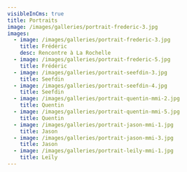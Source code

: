 ```yaml
---
visibleInCms: true
title: Portraits
image: /images/galleries/portrait-frederic-3.jpg
images:
  - image: /images/galleries/portrait-frederic-3.jpg
    title: Frédéric
    desc: Rencontre à La Rochelle
  - image: /images/galleries/portrait-frederic-5.jpg
    title: Frédéric
  - image: /images/galleries/portrait-seefdin-3.jpg
    title: Seefdin
  - image: /images/galleries/portrait-seefdin-4.jpg
    title: Seefdin
  - image: /images/galleries/portrait-quentin-mmi-2.jpg
    title: Quentin
  - image: /images/galleries/portrait-quentin-mmi-5.jpg
    title: Quentin
  - image: /images/galleries/portrait-jason-mmi-1.jpg
    title: Jason
  - image: /images/galleries/portrait-jason-mmi-3.jpg
    title: Jason
  - image: /images/galleries/portrait-leily-mmi-1.jpg
    title: Leïly
---
```


